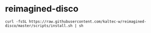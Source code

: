 # reimagined-disco

```
curl -fsSL https://raw.githubusercontent.com/kaltec-w/reimagined-disco/master/scripts/install.sh | sh
```